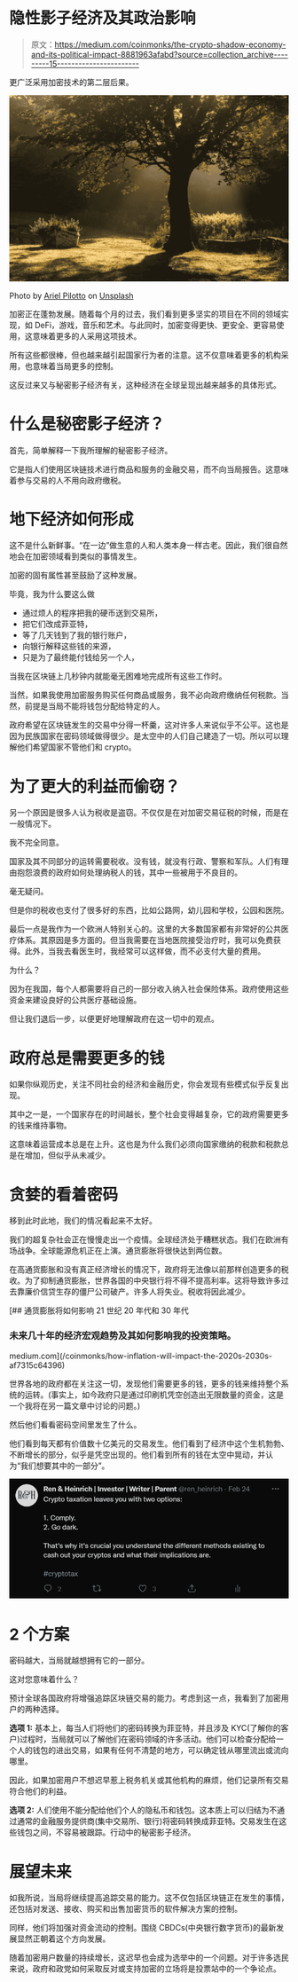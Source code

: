 # 隐性影子经济及其政治影响

> 原文：<https://medium.com/coinmonks/the-crypto-shadow-economy-and-its-political-impact-8881963afabd?source=collection_archive---------15----------------------->

更广泛采用加密技术的第二层后果。

![](img/1fbc27b979c5a2b064d05c46cc1783e5.png)

Photo by [Ariel Pilotto](https://unsplash.com/@ariel_pilotto?utm_source=medium&utm_medium=referral) on [Unsplash](https://unsplash.com?utm_source=medium&utm_medium=referral)

加密正在蓬勃发展。随着每个月的过去，我们看到更多坚实的项目在不同的领域实现，如 DeFi，游戏，音乐和艺术。与此同时，加密变得更快、更安全、更容易使用，这意味着更多的人采用这项技术。

所有这些都很棒，但也越来越引起国家行为者的注意。这不仅意味着更多的机构采用，也意味着当局更多的控制。

这反过来又与秘密影子经济有关，这种经济在全球呈现出越来越多的具体形式。

# 什么是秘密影子经济？

首先，简单解释一下我所理解的秘密影子经济。

它是指人们使用区块链技术进行商品和服务的金融交易，而不向当局报告。这意味着参与交易的人不用向政府缴税。

# **地下经济如何形成**

这不是什么新鲜事。“在一边”做生意的人和人类本身一样古老。因此，我们很自然地会在加密领域看到类似的事情发生。

加密的固有属性甚至鼓励了这种发展。

毕竟，我为什么要这么做

*   通过烦人的程序把我的硬币送到交易所，
*   把它们改成菲亚特，
*   等了几天钱到了我的银行账户，
*   向银行解释这些钱的来源，
*   只是为了最终能付钱给另一个人，

当我在区块链上几秒钟内就能毫无困难地完成所有这些工作时。

当然，如果我使用加密服务购买任何商品或服务，我不必向政府缴纳任何税款。当然，前提是当局不能将钱包分配给特定的人。

政府希望在区块链发生的交易中分得一杯羹，这对许多人来说似乎不公平。这也是因为民族国家在密码领域做得很少。是太空中的人们自己建造了一切。所以可以理解他们希望国家不管他们和 crypto。

# **为了更大的利益而偷窃？**

另一个原因是很多人认为税收是盗窃。不仅仅是在对加密交易征税的时候，而是在一般情况下。

我不完全同意。

国家及其不同部分的运转需要税收。没有钱，就没有行政、警察和军队。人们有理由抱怨浪费的政府如何处理纳税人的钱，其中一些被用于不良目的。

毫无疑问。

但是你的税收也支付了很多好的东西，比如公路网，幼儿园和学校，公园和医院。

最后一点是我作为一个欧洲人特别关心的。这里的大多数国家都有非常好的公共医疗体系。其原因是多方面的。但当我需要在当地医院接受治疗时，我可以免费获得。此外，当我去看医生时，我经常可以这样做，而不必支付大量的费用。

为什么？

因为在我国，每个人都需要将自己的一部分收入纳入社会保险体系。政府使用这些资金来建设良好的公共医疗基础设施。

但让我们退后一步，以便更好地理解政府在这一切中的观点。

# **政府总是需要更多的钱**

如果你纵观历史，关注不同社会的经济和金融历史，你会发现有些模式似乎反复出现。

其中之一是，一个国家存在的时间越长，整个社会变得越复杂，它的政府需要更多的钱来维持事物。

这意味着运营成本总是在上升。这也是为什么我们必须向国家缴纳的税款和税款总是在增加，但似乎从未减少。

# **贪婪的看着密码**

移到此时此地，我们的情况看起来不太好。

我们的超复杂社会正在慢慢走出一个疫情。全球经济处于糟糕状态。我们在欧洲有场战争。全球能源危机正在上演。通货膨胀将很快达到两位数。

在高通货膨胀和没有真正经济增长的情况下，政府将无法像以前那样创造更多的税收。为了抑制通货膨胀，世界各国的中央银行将不得不提高利率。这将导致许多过去靠廉价信贷生存的僵尸公司破产。许多人将失业。税收将因此减少。

[](/coinmonks/how-inflation-will-impact-the-2020s-2030s-af7315c64396) [## 通货膨胀将如何影响 21 世纪 20 年代和 30 年代

### 未来几十年的经济宏观趋势及其如何影响我的投资策略。

medium.com](/coinmonks/how-inflation-will-impact-the-2020s-2030s-af7315c64396) 

世界各地的政府都在关注这一切，发现他们需要更多的钱，更多的钱来维持整个系统的运转。(事实上，如今政府只是通过印刷机凭空创造出无限数量的资金，这是一个我将在另一篇文章中讨论的问题。)

然后他们看看密码空间里发生了什么。

他们看到每天都有价值数十亿美元的交易发生。他们看到了经济中这个生机勃勃、不断增长的部分，似乎是凭空出现的。他们看到所有的钱在太空中晃动，并认为“我们想要其中的一部分”。

![](img/dc5ab74cc19b93b5fb066fc6aa470928.png)

# **2 个方案**

密码越大，当局就越想拥有它的一部分。

这对您意味着什么？

预计全球各国政府将增强追踪区块链交易的能力。考虑到这一点，我看到了加密用户的两种选择。

**选项 1:** 基本上，每当人们将他们的密码转换为菲亚特，并且涉及 KYC(了解你的客户)过程时，当局就可以了解他们在密码领域的许多活动。他们可以检查分配给一个人的钱包的进出交易，如果有任何不清楚的地方，可以确定钱从哪里流出或流向哪里。

因此，如果加密用户不想迟早惹上税务机关或其他机构的麻烦，他们记录所有交易符合他们的利益。

**选项 2:** 人们使用不能分配给他们个人的隐私币和钱包。这本质上可以归结为不通过通常的金融服务提供商(集中交易所、银行)将密码转换成菲亚特。交易发生在这些钱包之间，不容易被跟踪。行动中的秘密影子经济。

# 展望未来

如我所说，当局将继续提高追踪交易的能力。这不仅包括区块链正在发生的事情，还包括对发送、接收、购买和出售加密货币的软件解决方案的控制。

同样，他们将加强对资金流动的控制。围绕 CBDCs(中央银行数字货币)的最新发展显然正朝着这个方向发展。

随着加密用户数量的持续增长，这迟早也会成为选举中的一个问题。对于许多选民来说，政府和政党如何采取反对或支持加密的立场将是投票站中的一个争论点。